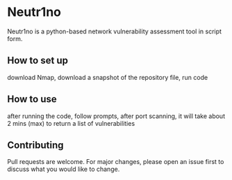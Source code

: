 # Neutr1no
Neutr1no is a python-based network vulnerability assessment tool in script form.

## How to set up
  download Nmap,
  download a snapshot of the repository file,
  run code
  
## How to use
  after running the code, follow prompts,
  after port scanning, it will take about 2 mins (max) to return a list of vulnerabilities
  
## Contributing
Pull requests are welcome. For major changes, please open an issue first
to discuss what you would like to change.
  
